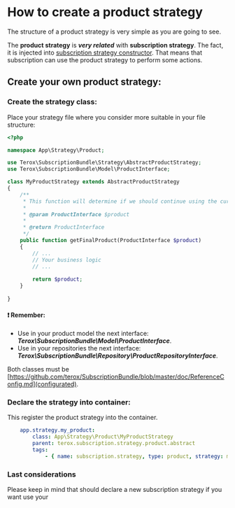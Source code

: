 How to create a product strategy
================================

The structure of a product strategy is very simple as you are going to see.

The **product strategy** is ***very related*** with **subscription strategy**. The fact, it is injected into [subscription
strategy constructor](https://github.com/terox/SubscriptionBundle/blob/master/src/Strategy/AbstractProductStrategy.php#L38). 
That means that subscription can use the product strategy to perform some actions.

## Create your own product strategy:

### Create the strategy class:

Place your strategy file where you consider more suitable in your file structure:

```php
<?php

namespace App\Strategy\Product;

use Terox\SubscriptionBundle\Strategy\AbstractProductStrategy;
use Terox\SubscriptionBundle\Model\ProductInterface;

class MyProductStrategy extends AbstractProductStrategy
{
    /**
     * This function will determine if we should continue using the current product (passed as argument) or other.
     * 
     * @param ProductInterface $product
     * 
     * @return ProductInterface
     */
    public function getFinalProduct(ProductInterface $product)
    {
        // ...
        // Your business logic
        // ...
        
        return $product; 
    }
    
}
````

#### ❗ Remember:
* Use in your product model the next interface: ***Terox\SubscriptionBundle\Model\ProductInterface***.
* Use in your repositories the next interface: ***Terox\SubscriptionBundle\Repository\ProductRepositoryInterface***.

Both classes must be [https://github.com/terox/SubscriptionBundle/blob/master/doc/ReferenceConfig.md](configurated).

### Declare the strategy into container:

This register the product strategy into the container.

```yaml
    app.strategy.my_product:
        class: App\Strategy\Product\MyProductStrategy
        parent: terox.subscription.strategy.product.abstract
        tags:
            - { name: subscription.strategy, type: product, strategy: my_product }
```

### Last considerations

Please keep in mind that should declare a new subscription strategy if you want use your 